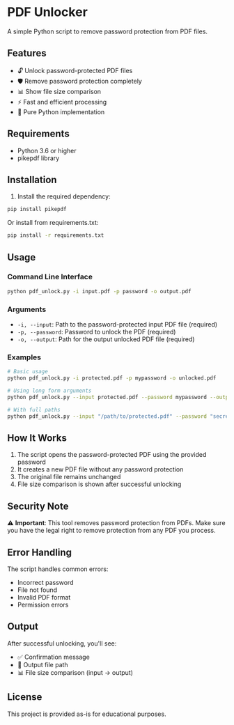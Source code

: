 # PDF Unlocker

A simple Python script to remove password protection from PDF files.

## Features

- 🔓 Unlock password-protected PDF files
- 🛡️ Remove password protection completely
- 📊 Show file size comparison
- ⚡ Fast and efficient processing
- 🐍 Pure Python implementation

## Requirements

- Python 3.6 or higher
- pikepdf library

## Installation

1. Install the required dependency:
```bash
pip install pikepdf
```

Or install from requirements.txt:
```bash
pip install -r requirements.txt
```

## Usage

### Command Line Interface

```bash
python pdf_unlock.py -i input.pdf -p password -o output.pdf
```

### Arguments

- `-i, --input`: Path to the password-protected input PDF file (required)
- `-p, --password`: Password to unlock the PDF (required)
- `-o, --output`: Path for the output unlocked PDF file (required)

### Examples

```bash
# Basic usage
python pdf_unlock.py -i protected.pdf -p mypassword -o unlocked.pdf

# Using long form arguments
python pdf_unlock.py --input protected.pdf --password mypassword --output unlocked.pdf

# With full paths
python pdf_unlock.py --input "/path/to/protected.pdf" --password "secret123" --output "/path/to/unlocked.pdf"
```

## How It Works

1. The script opens the password-protected PDF using the provided password
2. It creates a new PDF file without any password protection
3. The original file remains unchanged
4. File size comparison is shown after successful unlocking

## Security Note

⚠️ **Important**: This tool removes password protection from PDFs. Make sure you have the legal right to remove protection from any PDF you process.

## Error Handling

The script handles common errors:
- Incorrect password
- File not found
- Invalid PDF format
- Permission errors

## Output

After successful unlocking, you'll see:
- ✅ Confirmation message
- 📄 Output file path
- 📊 File size comparison (input → output)

## License

This project is provided as-is for educational purposes.